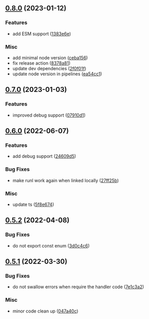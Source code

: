 ## [0.8.0](https://github.com/janro1/runl/compare/v0.7.0...v0.8.0) (2023-01-12)


### Features

* add ESM support ([1383e6e](https://github.com/janro1/runl/commit/1383e6e049571aa31e0acd1a853eac145255f310))


### Misc

* add minimal node version ([ceba156](https://github.com/janro1/runl/commit/ceba156b1f7c7e49e5b906fa3a492d3e72cbfaff))
* fix release action ([8378a81](https://github.com/janro1/runl/commit/8378a81bf9b8e4d3d6337eff9134e9ba083baf06))
* update dev dependencies ([2f0f01f](https://github.com/janro1/runl/commit/2f0f01fc734789a290aff6bd0344d108ea72e724))
* update node version in pipelines ([ea54cc1](https://github.com/janro1/runl/commit/ea54cc1d9e3598ba7d25821cb7de2eba82e9f177))

## [0.7.0](https://github.com/janro1/runl/compare/v0.6.0...v0.7.0) (2023-01-03)


### Features

* improved debug support ([07910d1](https://github.com/janro1/runl/commit/07910d1ce4d189c4371115d9ecee77779de12424))

## [0.6.0](https://github.com/janro1/runl/compare/v0.5.2...v0.6.0) (2022-06-07)


### Features

* add debug support ([24609d5](https://github.com/janro1/runl/commit/24609d560c737ff7eeb5ce1056a431f9654f4d38))


### Bug Fixes

* make runl work again when linked locally ([27ff25b](https://github.com/janro1/runl/commit/27ff25b38a0ca7f398fd01da6acc358afaf1d81a))


### Misc

* update ts ([5f8e674](https://github.com/janro1/runl/commit/5f8e6740c6e85739411e8f349c0a27fdfa7b3195))

## [0.5.2](https://github.com/janro1/runl/compare/v0.5.1...v0.5.2) (2022-04-08)


### Bug Fixes

* do not export const enum ([3d0c4c6](https://github.com/janro1/runl/commit/3d0c4c6e97cc3e6fc59b558edcc0c697051e182a))

## [0.5.1](https://github.com/janro1/runl/compare/v0.5.0...v0.5.1) (2022-03-30)


### Bug Fixes

* do not swallow errors when require the handler code ([7e1c3a2](https://github.com/janro1/runl/commit/7e1c3a2cedad1d39526a15db65d237a4322adbb3))


### Misc

* minor code clean up ([047a40c](https://github.com/janro1/runl/commit/047a40c5984f028c2076a16560deb86ea2e09910))

